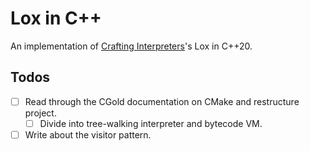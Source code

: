 # Lox in C++

An implementation of [Crafting Interpreters](https://craftinginterpreters.com/)'s Lox in C++20.

## Todos

- [ ] Read through the CGold documentation on CMake and restructure project. 
  - [ ] Divide into tree-walking interpreter and bytecode VM.
- [ ] Write about the visitor pattern.

